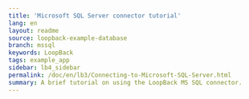 ```yaml
---
title: 'Microsoft SQL Server connector tutorial'
lang: en
layout: readme
source: loopback-example-database
branch: mssql
keywords: LoopBack
tags: example_app
sidebar: lb4_sidebar
permalink: /doc/en/lb3/Connecting-to-Microsoft-SQL-Server.html
summary: A brief tutorial on using the LoopBack MS SQL connector.
---
```

